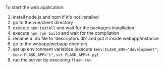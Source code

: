 To start the web application:

1. install node.js and npm if it's not installed
2. go to the vue/client directory
3. execute `npm install` and wait for the packages installation
4. execute `npm run build` and wait for the compilation
5. rename a .db file to 'descriptors.db' and put it inside webapp/instance
6. go to the webapp/webapp directory
7. set up environment variables (execute `$env:FLASK_ENV="development"`; `$env:FLASK_APP="t"`; `set FLASK_APP=t.py`)
8. run the server by executing `flask run`